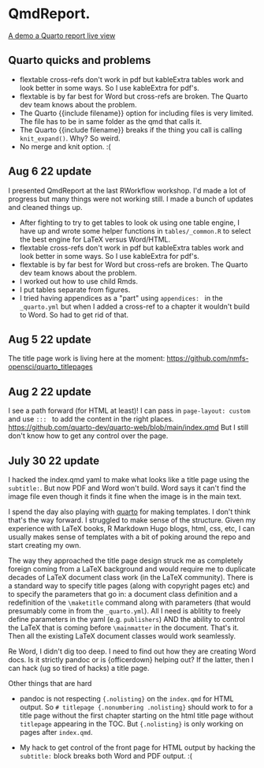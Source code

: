 # QmdReport.

[A demo a Quarto report live view](https://rverse-tutorials.github.io/QmdReport/)

## Quarto quicks and problems

* flextable cross-refs don't work in pdf but kableExtra tables work and look better in some ways. So I use kableExtra for pdf's.
* flextable is by far best for Word but cross-refs are broken. The Quarto dev team knows about the problem.
* The Quarto {{include filename}} option for including files is very limited. The file has to be in same folder as the qmd that calls it.
* The Quarto {{include filename}} breaks if the thing you call is calling `knit_expand()`. Why? So weird.
* No merge and knit option. :(

## Aug 6 22 update

I presented QmdReport at the last RWorkflow workshop. I'd made a lot of progress but many things were not working still. I made a bunch of updates and cleaned things up.

* After fighting to try to get tables to look ok using one table engine, I have up and wrote some helper functions in `tables/_common.R` to select the best engine for LaTeX versus Word/HTML.
* flextable cross-refs don't work in pdf but kableExtra tables work and look better in some ways. So I use kableExtra for pdf's.
* flextable is by far best for Word but cross-refs are broken. The Quarto dev team knows about the problem.
* I worked out how to use child Rmds.
* I put tables separate from figures.
* I tried having appendices as a "part" using `appendices: ` in the `_quarto.yml` but when I added a cross-ref to a chapter it wouldn't build to Word. So had to get rid of that.

## Aug 5 22 update

The title page work is living here at the moment: https://github.com/nmfs-opensci/quarto_titlepages

## Aug 2 22 update

I see a path forward (for HTML at least)! I can pass in `page-layout: custom` and use `::: ` to add the content in the right places. https://github.com/quarto-dev/quarto-web/blob/main/index.qmd
But I still don't know how to get any control over the page.

## July 30 22 update

I hacked the index.qmd yaml to make what looks like a title page using the `subtitle:`. But now PDF and Word won't build. Word says it can't find the image file even though it finds it fine when the image is in the main text.

I spend the day also playing with [quarto](https://github.com/quarto-journals) for making templates. I don't think that's the way forward. I struggled to make sense of the structure. Given my experience with LaTeX books, R Markdown Hugo blogs, html, css, etc, I can usually makes sense of templates with a bit of poking around the repo and start creating my own. 

The way they approached the title page design struck me as completely foreign coming from a LaTeX background and would require me to duplicate decades of LaTeX document class work (in the LaTeX community). There is a standard way to specify title pages (along with copyright pages etc) and to specify the parameters that go in: a document class definition and a redefinition of the `\maketitle` command along with parameters (that would presumably come in from the `_quarto.yml`). All I need is ablitity to freely define parameters in the yaml (e.g. `publishers`) AND the ability to control the LaTeX that is coming before `\mainmatter` in the document.  That's it. Then all the existing LaTeX document classes would work seamlessly.

Re Word, I didn't dig too deep. I need to find out how they are creating Word docs. Is it strictly pandoc or is {officerdown} helping out? If the latter, then I can hack (ug so tired of hacks) a title page.

Other things that are hard

* pandoc is not respecting `{.nolisting}` on the `index.qmd` for HTML output. So `# titlepage {.nonumbering .nolisting}` should work to for a title page without the first chapter starting on the html title page without `titlepage` appearing in the TOC. But `{.nolisting}` is only working on pages after `index.qmd`.

* My hack to get control of the front page for HTML output by hacking the `subtitle:` block breaks both Word and PDF output. :(
